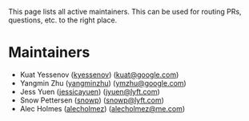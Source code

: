 This page lists all active maintainers. This can be used for routing PRs, questions, etc. to the
right place.

# Maintainers

* Kuat Yessenov ([kyessenov](https://github.com/kyessenov)) (kuat@google.com)
* Yangmin Zhu ([yangminzhu](https://github.com/yangminzhu)) (ymzhu@google.com)
* Jess Yuen ([jessicayuen](https://github.com/jessicayuen)) (jyuen@lyft.com)
* Snow Pettersen ([snowp](https://github.com/snowp)) (snowp@lyft.com)
* Alec Holmes ([alecholmez](https://github.com/alecholmez)) (alecholmez@me.com)
